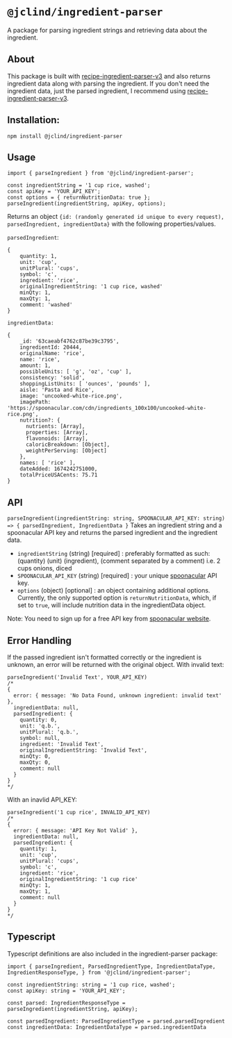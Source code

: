 # `@jclind/ingredient-parser`

A package for parsing ingredient strings and retrieving data about the ingredient.

## About
This package is built with [recipe-ingredient-parser-v3](https://www.npmjs.com/package/recipe-ingredient-parser-v3) and also returns ingredient data along with parsing the ingredient. If you don't need the ingredient data, just the parsed ingredient, I recommend using [recipe-ingredient-parser-v3](https://www.npmjs.com/package/recipe-ingredient-parser-v3).

## Installation:
`npm install @jclind/ingredient-parser`
  
## Usage
```
import { parseIngredient } from '@jclind/ingredient-parser';

const ingredientString = '1 cup rice, washed';
const apiKey = 'YOUR_API_KEY';
const options = { returnNutritionData: true };
parseIngredient(ingredientString, apiKey, options);
```
Returns an object `{id: (randomly generated id unique to every request), parsedIngredient, ingredientData}` with the following properties/values.

`parsedIngredient`:
```
{
    quantity: 1,
    unit: 'cup',
    unitPlural: 'cups',
    symbol: 'c',
    ingredient: 'rice',
    originalIngredientString: '1 cup rice, washed'
    minQty: 1,
    maxQty: 1,
    comment: 'washed'
}
```

`ingredientData:`
```
{
    _id: '63caeabf4762c87be39c3795',    
    ingredientId: 20444,
    originalName: 'rice',
    name: 'rice',
    amount: 1,
    possibleUnits: [ 'g', 'oz', 'cup' ],
    consistency: 'solid',
    shoppingListUnits: [ 'ounces', 'pounds' ],
    aisle: 'Pasta and Rice',
    image: 'uncooked-white-rice.png',
    imagePath: 'https://spoonacular.com/cdn/ingredients_100x100/uncooked-white-rice.png',
    nutrition?: {
      nutrients: [Array],
      properties: [Array],
      flavonoids: [Array],
      caloricBreakdown: [Object],
      weightPerServing: [Object]
    },
    names: [ 'rice' ],
    dateAdded: 1674242751000,
    totalPriceUSACents: 75.71
}
```

## API
`parseIngredient(ingredientString: string, SPOONACULAR_API_KEY: string) => { parsedIngredient, IngredientData }` Takes an ingredient string and a spoonacular API key and returns the parsed ingredient and the ingredient data.

- `ingredientString` (string) [required] : preferably formatted as such: (quantity) (unit) (ingredient), (comment separated by a comment) i.e. 2 cups onions, diced
- `SPOONACULAR_API_KEY` (string) [required] : your unique [spoonacular](https://spoonacular.com/food-api) API key.
- `options` (object) [optional] : an object containing additional options. Currently, the only supported option is `returnNutritionData`, which, if set to `true`, will include nutrition data in the ingredientData object.

Note: You need to sign up for a free API key from [spoonacular website](https://spoonacular.com/food-api).

## Error Handling
If the passed ingredient isn't formatted correctly or the ingredient is unknown, an error will be returned with the original object.
With invalid text:
```
parseIngredient('Invalid Text', YOUR_API_KEY)
/*
{
  error: { message: 'No Data Found, unknown ingredient: invalid text' },
  ingredientData: null,
  parsedIngredient: {
    quantity: 0,
    unit: 'q.b.',
    unitPlural: 'q.b.',
    symbol: null,
    ingredient: 'Invalid Text',
    originalIngredientString: 'Invalid Text',
    minQty: 0,
    maxQty: 0,
    comment: null
  }
}
*/
```
With an inavlid API_KEY:
```
parseIngredient('1 cup rice', INVALID_API_KEY)
/*
{
  error: { message: 'API Key Not Valid' },
  ingredientData: null,
  parsedIngredient: {
    quantity: 1,
    unit: 'cup',
    unitPlural: 'cups',
    symbol: 'c',
    ingredient: 'rice',
    originalIngredientString: '1 cup rice'
    minQty: 1,
    maxQty: 1,
    comment: null
  }
}
*/
```

## Typescript
Typescript definitions are also included in the ingredient-parser package:
```
import { parseIngredient, ParsedIngredientType, IngredientDataType, IngredientResponseType, } from '@jclind/ingredient-parser';

const ingredientString: string = '1 cup rice, washed';
const apiKey: string = 'YOUR_API_KEY';

const parsed: IngredientResponseType = parseIngredient(ingredientString, apiKey);

const parsedIngredient: ParsedIngredientType = parsed.parsedIngredient
const ingredientData: IngredientDataType = parsed.ingredientData
```
